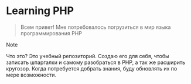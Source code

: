 # Learning PHP

> Всем привет! Мне потребовалось погрузиться в мир языка программирования PHP
> 

> [!NOTE]
> Что это? Это учебный репозиторий. Создаю его для себя, чтобы записать шпаргалки и самому разобраться в PHP, а так же расширить кругозор. 
Когда потребуется добрать знания, буду обновлять их по мере возможности.
> 
